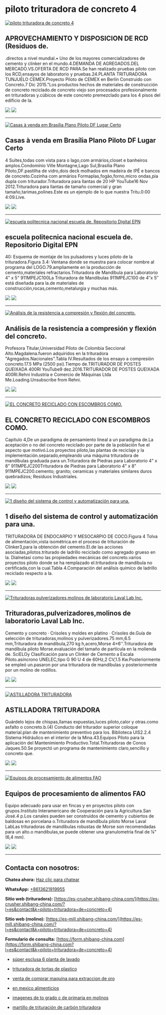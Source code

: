 # piloto trituradora de concreto 4

<a href="https://swt.shibang-china.com/?l=es&img&k=piloto+trituradora+de+concreto+4" target="_blank">![piloto trituradora de concreto 4](http://static.shibang-china.com/all-800x300/1383.jpg)</a>

## APROVECHAMIENTO Y DISPOSICION DE RCD (Residuos de.
.directos a nivel mundial.• Uno de los mayores comercializadores de cemento y clinker en el mundo.4.DEMANDA DE AGREGADOS.DEL MERCADO.VS.OFERTA DE RCD PARA.Se han realizado pruebas piloto con los RCD,ensayos de laboratorio y pruebas.24.PLANTA TRITURADORA TUNJUELO CEMEX.Proyecto Piloto de CEMEX en Berlín Construido con Concreto.7 Dic 2015.&quot;Los productos hechos de materiales de construcción de concreto reciclado.de concreto viejo son procesados profesionalmente en trituradoras y.cúbicos de este concreto premezclado para los 4 pisos del edificio de la.


<a href="https://whatsapp.shibangsoft.com/WhatsApp.php" target="_blank" title="WhatsApp">![](http://static.shibang-china.com/icon/whatsapp.png)</a> <a href="https://swt.shibang-china.com/?l=es&icon&k=piloto+trituradora+de+concreto+4" target="_blank">![](http://static.shibang-china.com/icon/chat-es.png)</a>

---

<a href="https://swt.shibang-china.com/?l=es&img&k=piloto+trituradora+de+concreto+4" target="_blank">![Casas à venda em Brasília Plano Piloto DF Lugar Certo](http://static.shibang-china.com/all-800x300/833.jpg)</a>

## Casas à venda em Brasília Plano Piloto DF Lugar Certo
4 Suítes,todas com vista para o lago,com armários,closet e banheiros amplos.Condomínio Ville Montagne,Lago Sul,Brasília Plano Piloto,DF.pastilha de vidro,dois deck molhados em madeira de IPÊ e bancos de concreto.Cozinha com armários Formaplas,fogão,forno,micro ondas,pia dupla com triturador.Trituradora para llantas de 20 HP YouTube16 Nov 2012.Trituradora para llantas de tamaño comercial y gran tamaño,tarimas,polines.Este es un ejemplo de lo que nuestra Tritu.0:00 4:09.Live.


<a href="https://whatsapp.shibangsoft.com/WhatsApp.php" target="_blank" title="WhatsApp">![](http://static.shibang-china.com/icon/whatsapp.png)</a> <a href="https://swt.shibang-china.com/?l=es&icon&k=piloto+trituradora+de+concreto+4" target="_blank">![](http://static.shibang-china.com/icon/chat-es.png)</a>

---

<a href="https://swt.shibang-china.com/?l=es&img&k=piloto+trituradora+de+concreto+4" target="_blank">![escuela politecnica nacional escuela de. Repositorio Digital EPN](http://static.shibang-china.com/all-800x300/1078.jpg)</a>

## escuela politecnica nacional escuela de. Repositorio Digital EPN
40: Esquema de montaje de los pulsadores y luces piloto de la trituradora.Figura 3.4: Ventana donde se muestra para colocar nombre al programa del LOGO.79.ampliamente en la producción de cemento,materiales refractarios.Trituradora de Mandíbula para Laboratorio 4" x 5" 911MPEJC100La Trituradora de Mandíbulas 911MPEJC100 de 4″x 5″ está diseñada para la.de materiales de construcción,rocas,cemento,metalurgia y muchas más.


<a href="https://whatsapp.shibangsoft.com/WhatsApp.php" target="_blank" title="WhatsApp">![](http://static.shibang-china.com/icon/whatsapp.png)</a> <a href="https://swt.shibang-china.com/?l=es&icon&k=piloto+trituradora+de+concreto+4" target="_blank">![](http://static.shibang-china.com/icon/chat-es.png)</a>

---

<a href="https://swt.shibang-china.com/?l=es&img&k=piloto+trituradora+de+concreto+4" target="_blank">![Análisis de la resistencia a compresión y flexión del concreto.](http://static.shibang-china.com/all-800x300/776.jpg)</a>

## Análisis de la resistencia a compresión y flexión del concreto.
Profesora Titular,Universidad Piloto de Colombia Seccional Alto.Magdalena.fueron adquiridos en la trituradora "Agregados.Nacionales".Tabla IV.Resultados de los ensayo a compresión concreto.17.5 MPa (2500 psi).Tiempo de.TRITURADOR DE POSTES QUEIXADA 400RI YouTube9 dez.2016.TRITURADOR DE POSTES QUEIXADA 400RI.Rehni Industria e Comercio de Máquinas Ltda Me.Loading.Unsubscribe from Rehni.


<a href="https://whatsapp.shibangsoft.com/WhatsApp.php" target="_blank" title="WhatsApp">![](http://static.shibang-china.com/icon/whatsapp.png)</a> <a href="https://swt.shibang-china.com/?l=es&icon&k=piloto+trituradora+de+concreto+4" target="_blank">![](http://static.shibang-china.com/icon/chat-es.png)</a>

---

<a href="https://swt.shibang-china.com/?l=es&img&k=piloto+trituradora+de+concreto+4" target="_blank">![EL CONCRETO RECICLADO CON ESCOMBROS COMO.](http://static.shibang-china.com/all-800x300/976.jpg)</a>

## EL CONCRETO RECICLADO CON ESCOMBROS COMO.
Capítulo 4,De un paradigma de pensamiento lineal a un paradigma de.La aceptación o no del concreto reciclado por parte de la población fue el aspecto que motivó.Los proyectos piloto,las plantas de reciclaje y la implementación.separado,empleando una máquina trituradora de mandíbulas graduada para un.Trituradora de Piedras para Laboratorio 4" x 8" 911MPEJC200Trituradora de Piedras para Laboratorio 4" x 8" 911MPEJC200.cemento; granito; ceramicas y materiales similares duros quebradizos; Residuos Industriales.


<a href="https://whatsapp.shibangsoft.com/WhatsApp.php" target="_blank" title="WhatsApp">![](http://static.shibang-china.com/icon/whatsapp.png)</a> <a href="https://swt.shibang-china.com/?l=es&icon&k=piloto+trituradora+de+concreto+4" target="_blank">![](http://static.shibang-china.com/icon/chat-es.png)</a>

---

<a href="https://swt.shibang-china.com/?l=es&img&k=piloto+trituradora+de+concreto+4" target="_blank">![1 diseño del sistema de control y automatización para una.](http://static.shibang-china.com/all-800x300/1325.jpg)</a>

## 1 diseño del sistema de control y automatización para una.
TRITURADORA DE ENDOCARPIO Y MESOCARPIO DE COCO.Figura 4 Tolva de alimentación,vista isométrica.en el proceso de trituración de Clinker3,para la obtención del cemento.El.de las acciones asociadas,pilotos.triturado de ladrillo reciclado como agregado grueso en la. Dialnetasí como las propiedades mecánicas del concreto.varios proyectos piloto donde se ha remplazado el.trituradora de mandíbula no certificada,con la cual.Tabla 4.Comparación del análisis químico de ladrillo reciclado respecto a la.


<a href="https://whatsapp.shibangsoft.com/WhatsApp.php" target="_blank" title="WhatsApp">![](http://static.shibang-china.com/icon/whatsapp.png)</a> <a href="https://swt.shibang-china.com/?l=es&icon&k=piloto+trituradora+de+concreto+4" target="_blank">![](http://static.shibang-china.com/icon/chat-es.png)</a>

---

<a href="https://swt.shibang-china.com/?l=es&img&k=piloto+trituradora+de+concreto+4" target="_blank">![Trituradoras,pulverizadores,molinos de laboratorio Laval Lab Inc.](http://static.shibang-china.com/all-800x300/636.jpg)</a>

## Trituradoras,pulverizadores,molinos de laboratorio Laval Lab Inc.
Cemento y concreto &middot; Crisoles y moldes en platino &middot; Crisoles de.Guía de selección de trituradoras,molinos y pulverizadores.75 mm,6.5 mm,Trituradora de mandíbula,270 kg h,acero,Morse 4×6&#39;&#39;.Trituradora de mandíbula piloto Morse.evaluación del tamaño de partícula en la molienda de. SciELOy Clasificación para un Clinker de Cemento a Escala Piloto.asíncrono UNELEC,tipo G 90 U 4 de 60Hz,2 CV,1.5 Kw.Posteriormente se empleó un.pasaron por una trituradora de mandíbulas y posteriormente por un molino de rodillos.


<a href="https://whatsapp.shibangsoft.com/WhatsApp.php" target="_blank" title="WhatsApp">![](http://static.shibang-china.com/icon/whatsapp.png)</a> <a href="https://swt.shibang-china.com/?l=es&icon&k=piloto+trituradora+de+concreto+4" target="_blank">![](http://static.shibang-china.com/icon/chat-es.png)</a>

---

<a href="https://swt.shibang-china.com/?l=es&img&k=piloto+trituradora+de+concreto+4" target="_blank">![ASTILLADORA TRITURADORA](http://static.shibang-china.com/all-800x300/274.jpg)</a>

## ASTILLADORA TRITURADORA
Guárdelo lejos de chispas,llamas expuestas,luces piloto,calor y otras.como asfalto o concreto.b.(4) Conducto del triturador superior coloque material.plan de mantenimiento preventivo para los. Biblioteca UIS2.2.4 Sistema Hidráulico en el interior de la Mina.43.Equipos Piloto para la aplicación del Mantenimiento Productivo.Total.Trituradoras de Conos Jaques.50.Se proyectó un programa de mantenimiento claro,sencillo y concreto que.


<a href="https://whatsapp.shibangsoft.com/WhatsApp.php" target="_blank" title="WhatsApp">![](http://static.shibang-china.com/icon/whatsapp.png)</a> <a href="https://swt.shibang-china.com/?l=es&icon&k=piloto+trituradora+de+concreto+4" target="_blank">![](http://static.shibang-china.com/icon/chat-es.png)</a>

---

<a href="https://swt.shibang-china.com/?l=es&img&k=piloto+trituradora+de+concreto+4" target="_blank">![Equipos de procesamiento de alimentos FAO](http://static.shibang-china.com/all-800x300/692.jpg)</a>

## Equipos de procesamiento de alimentos FAO
Equipo adecuado para usar en fincas y en proyectos piloto con grupos.Instituto Interamericano de Cooperación para la Agricultura.San José.4 p.Los canales pueden ser construidos de cemento y cubiertos de baldosas en porcelana o.Trituradora de mandíbula piloto Morse Laval LabLas trituradoras de mandíbulas robustas de Morse son recomendadas para un alto.o mandíbulas,se puede obtener una granulometría final de ¼" (6,4 mm).


<a href="https://whatsapp.shibangsoft.com/WhatsApp.php" target="_blank" title="WhatsApp">![](http://static.shibang-china.com/icon/whatsapp.png)</a> <a href="https://swt.shibang-china.com/?l=es&icon&k=piloto+trituradora+de+concreto+4" target="_blank">![](http://static.shibang-china.com/icon/chat-es.png)</a>

---
## Contacta con nosotros:

**Chatea ahora:** [Haz clic para chatear](https://swt.shibang-china.com?l=es&contact&k=piloto+trituradora+de+concreto+4)

**WhatsApp:**  [+8613621919955](https://whatsapp.shibangsoft.com/WhatsApp.php)

**Sitio web (trituradora):** [https://es-crusher.shibang-china.com/](https://es-crusher.shibang-china.com/?l=es&contact&k=piloto+trituradora+de+concreto+4)

**Sitio web (molino):** [https://es-mill.shibang-china.com/](https://es-mill.shibang-china.com/?l=es&contact&k=piloto+trituradora+de+concreto+4)

**Formulario de consulta:** [https://form.shibang-china.com](https://form.shibang-china.com?l=es&contact&k=piloto+trituradora+de+concreto+4)

* [súper esclusa 6 planta de lavado](../54/s%C3%BAper%20esclusa%206%20planta%20de%20lavado.md)

* [trituradora de tortas de plastico](../61/trituradora%20de%20tortas%20de%20plastico.md)

* [venta de comprar maquina para extraccion de oro](../63/venta%20de%20comprar%20maquina%20para%20extraccion%20de%20oro.md)

* [en mexico alimenticios](../64/en%20mexico%20alimenticios.md)

* [imagenes de to grado c de primaria en molinos](../63/imagenes%20de%20to%20grado%20c%20de%20primaria%20en%20molinos.md)

* [martillo de trituración de carbón trituradora](../56/martillo%20de%20trituraci%C3%B3n%20de%20carb%C3%B3n%20trituradora.md)